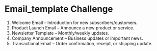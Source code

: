 # Email_template Challenge

1. Welcome Email – Introduction for new subscribers/customers.
2.	Product Launch Email – Announce a new product or service.
3.	Newsletter Template – Monthly/weekly updates.
4.	Company Announcement – Business updates or important news.
5.	Transactional Email – Order confirmation, receipt, or shipping update.
